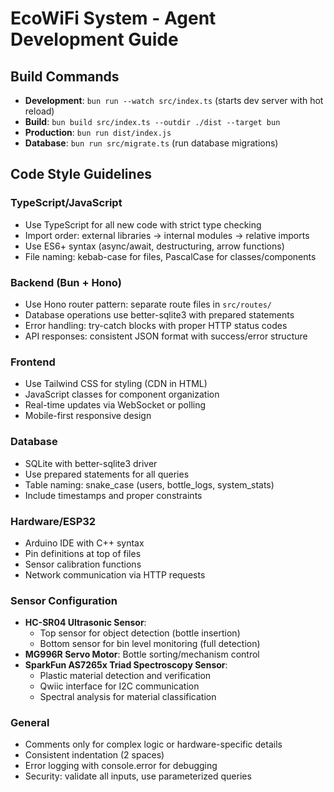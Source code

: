 # EcoWiFi System - Agent Development Guide

## Build Commands
- **Development**: `bun run --watch src/index.ts` (starts dev server with hot reload)
- **Build**: `bun build src/index.ts --outdir ./dist --target bun`
- **Production**: `bun run dist/index.js`
- **Database**: `bun run src/migrate.ts` (run database migrations)

## Code Style Guidelines

### TypeScript/JavaScript
- Use TypeScript for all new code with strict type checking
- Import order: external libraries → internal modules → relative imports
- Use ES6+ syntax (async/await, destructuring, arrow functions)
- File naming: kebab-case for files, PascalCase for classes/components

### Backend (Bun + Hono)
- Use Hono router pattern: separate route files in `src/routes/`
- Database operations use better-sqlite3 with prepared statements
- Error handling: try-catch blocks with proper HTTP status codes
- API responses: consistent JSON format with success/error structure

### Frontend
- Use Tailwind CSS for styling (CDN in HTML)
- JavaScript classes for component organization
- Real-time updates via WebSocket or polling
- Mobile-first responsive design

### Database
- SQLite with better-sqlite3 driver
- Use prepared statements for all queries
- Table naming: snake_case (users, bottle_logs, system_stats)
- Include timestamps and proper constraints

### Hardware/ESP32
- Arduino IDE with C++ syntax
- Pin definitions at top of files
- Sensor calibration functions
- Network communication via HTTP requests

### Sensor Configuration
- **HC-SR04 Ultrasonic Sensor**: 
  - Top sensor for object detection (bottle insertion)
  - Bottom sensor for bin level monitoring (full detection)
- **MG996R Servo Motor**: Bottle sorting/mechanism control
- **SparkFun AS7265x Triad Spectroscopy Sensor**: 
  - Plastic material detection and verification
  - Qwiic interface for I2C communication
  - Spectral analysis for material classification

### General
- Comments only for complex logic or hardware-specific details
- Consistent indentation (2 spaces)
- Error logging with console.error for debugging
- Security: validate all inputs, use parameterized queries
